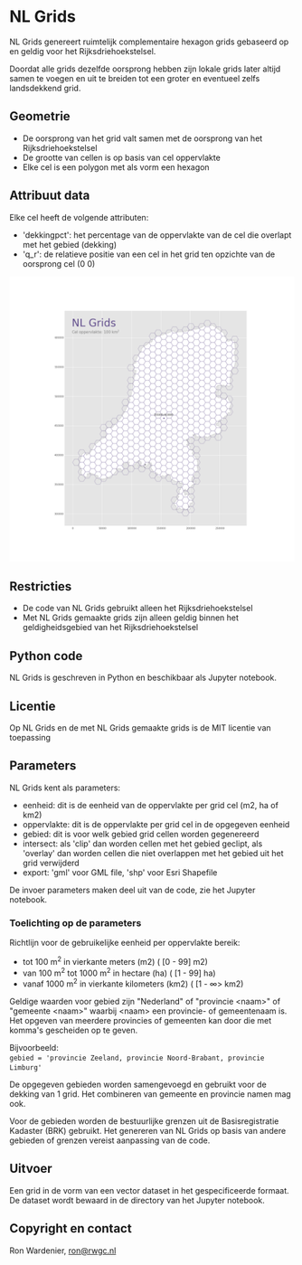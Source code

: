 # NL Grids
NL Grids genereert ruimtelijk complementaire hexagon grids gebaseerd op en geldig voor het Rijksdriehoekstelsel.

Doordat alle grids dezelfde oorsprong hebben zijn lokale grids later altijd samen te voegen en uit te breiden tot een groter en eventueel zelfs landsdekkend grid.

## Geometrie
- De oorsprong van het grid valt samen met de oorsprong van het Rijksdriehoekstelsel
- De grootte van cellen is op basis van cel oppervlakte
- Elke cel is een polygon met als vorm een hexagon

## Attribuut data
Elke cel heeft de volgende attributen:
- 'dekkingpct': het percentage van de oppervlakte van de cel die overlapt met het gebied (dekking)
- 'q_r': de relatieve positie van een cel in het grid ten opzichte van de oorsprong cel (0 0)

![NL Grid voor Nederland met cellen van 100 km2](https://github.com/bleutzinn/NL-Grids/blob/main/nlgrid_Nederland_100km2.png)

## Restricties
- De code van NL Grids gebruikt alleen het Rijksdriehoekstelsel
- Met NL Grids gemaakte grids zijn alleen geldig binnen het geldigheidsgebied van het Rijksdriehoekstelsel

## Python code
NL Grids is geschreven in Python en beschikbaar als Jupyter notebook.

## Licentie
Op NL Grids en de met NL Grids gemaakte grids is de MIT licentie van toepassing

## Parameters

NL Grids kent als parameters:
- eenheid: dit is de eenheid van de oppervlakte per grid cel (m2, ha of km2)
- oppervlakte: dit is de oppervlakte per grid cel in de opgegeven eenheid
- gebied: dit is voor welk gebied grid cellen worden gegenereerd
- intersect: als 'clip' dan worden cellen met het gebied geclipt, als 'overlay' dan worden cellen die niet overlappen met het gebied uit het grid verwijderd
- export: 'gml' voor GML file, 'shp' voor Esri Shapefile

De invoer parameters maken deel uit van de code, zie het Jupyter notebook.

### Toelichting op de parameters

Richtlijn voor de gebruikelijke eenheid per oppervlakte bereik:
- tot 100 m<sup>2</sup> in vierkante meters (m2) ( [0 - 99] m2)
- van 100 m<sup>2</sup> tot 1000 m<sup>2</sup> in hectare (ha) ( [1 - 99] ha)
- vanaf 1000 m<sup>2</sup> in vierkante kilometers (km2) ( [1 - &infin;> km2)

Geldige waarden voor gebied zijn "Nederland" of "provincie &lt;naam&gt;" of "gemeente &lt;naam&gt;" waarbij &lt;naam&gt; een provincie- of gemeentenaam is. Het opgeven van meerdere provincies of gemeenten kan door die met komma's gescheiden op te geven.

Bijvoorbeeld:   
```gebied = 'provincie Zeeland, provincie Noord-Brabant, provincie Limburg'```

De opgegeven gebieden worden samengevoegd en gebruikt voor de dekking van 1 grid. Het combineren van gemeente en provincie namen mag ook.

Voor de gebieden worden de bestuurlijke grenzen uit de Basisregistratie Kadaster (BRK) gebruikt. Het genereren van NL Grids op basis van andere gebieden of grenzen vereist aanpassing van de code.

## Uitvoer
Een grid in de vorm van een vector dataset in het gespecificeerde formaat. De dataset wordt bewaard in de directory van het Jupyter notebook.

## Copyright en contact
Ron Wardenier, ron@rwgc.nl
